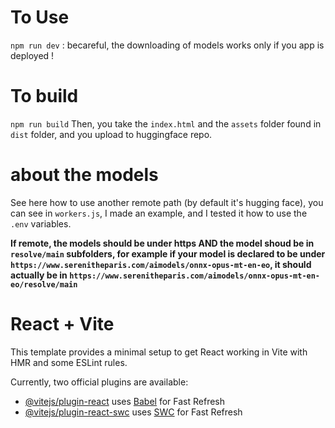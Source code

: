 

# To Use
`npm run dev` : becareful, the downloading of models works only if you app is deployed !

# To build
`npm run build`
Then, you take the `index.html` and the `assets` folder found in `dist` folder, and you upload to huggingface repo.

# about the models
See here how to use another remote path (by default it's hugging face), you can see in `workers.js`, I made an example, and I tested it how to use the `.env` variables.

**If remote, the models should be under https AND the model shoud be in `resolve/main` subfolders, for example if your model is declared to be under `https://www.serenitheparis.com/aimodels/onnx-opus-mt-en-eo`, it should actually be in `https://www.serenitheparis.com/aimodels/onnx-opus-mt-en-eo/resolve/main`**


# React + Vite

This template provides a minimal setup to get React working in Vite with HMR and some ESLint rules.

Currently, two official plugins are available:

- [@vitejs/plugin-react](https://github.com/vitejs/vite-plugin-react/blob/main/packages/plugin-react/README.md) uses [Babel](https://babeljs.io/) for Fast Refresh
- [@vitejs/plugin-react-swc](https://github.com/vitejs/vite-plugin-react-swc) uses [SWC](https://swc.rs/) for Fast Refresh
